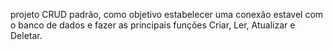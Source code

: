 projeto CRUD padrão, como objetivo estabelecer uma conexão estavel com o banco de dados e fazer as principais funções Criar, Ler, Atualizar e Deletar.